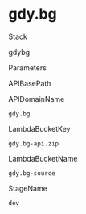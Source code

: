 # gdy.bg

Stack 

gdybg
 
Parameters

APIBasePath
 
APIDomainName

	gdy.bg
	
LambdaBucketKey

 	gdy.bg-api.zip

LambdaBucketName
	
	gdy.bg-source
	
 
StageName

	dev
